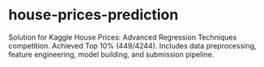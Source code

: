 # house-prices-prediction
Solution for Kaggle House Prices: Advanced Regression Techniques competition. Achieved Top 10% (449/4244). Includes data preprocessing, feature engineering, model building, and submission pipeline.
